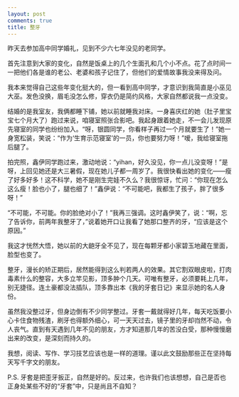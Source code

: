 ```yaml
---
layout: post
comments: true
title: 整牙
---
```


昨天去参加高中同学婚礼，见到不少六七年没见的老同学。

首先注意到大家的变化，自然是饭桌上的几个生面孔和几个小不点。花了点时间一一把他们各是谁的老公、老婆和孩子记住了，但他们的爱情故事我没来得及问。

我本来觉得自己这些年变化挺大的，但一看到高中同学，才意识到我简直是小巫见大巫。发色没换，眉毛没怎么修，穿衣仍是简约风格，大家自然都说我一点没变。

结婚的是我室友，我俩都睡下铺，她以前就睡我对床。一身喜庆红的她（肚子里宝宝七个月大了）跑过来说，咱寝室照张合影吧。我起身跟着她走，不一会儿发现原先寝室的同学也纷纷加入。“呀，银圆同学，你看样子再过一个月就要生了！”她一身宽松装，笑说：“作为‘生育示范寝室’的一员，你也要努力呀！”嗳，我给寝室拖后腿了。

拍完照，鑫伊同学跑过来，激动地说：“yihan，好久没见，你一点儿没变呀！”是呀，上回见她还是大三暑假，现在她儿子都一周岁了。我很快看出她的变化——瘦了好多好多！这不科学，她不是刚生完娃不久么？我很惊讶，忙问：“你现在怎么这么瘦！脸也小了，腿也细了！”鑫伊说：“不可能吧，我都生了孩子，胖了很多呀！”

“不可能，不可能。你的脸绝对小了！”我再三强调。这时鑫伊笑了，说：“啊，忘了告诉你，前两年我整牙了，”说着她开口让我看了她那口整齐的牙，“应该是这个原因。”

我这才恍然大悟，她以前的大龅牙全不见了，现在每颗牙都小家碧玉地藏在里面，脸型也变了。

整牙，漫长的矫正期后，居然能得到这么判若两人的效果。其它割双眼皮啦，打肉毒素什么的整容，大多立竿见影，顶多肿个几天。可唯有整牙，必须要耗上几年，别无捷径。连土豪都没法插队，顶多靠出本《我的牙套日记》来显示她的名人身份。

虽然我没整过牙，但身边倒有不少同学整过。牙套一戴就得好几年，每天吃饭要小心卡住食物残渣，刷牙也得额外细心，可一天天过去，镜子里的牙却岿然不动，令人丧气。直到有天遇到几年不见的朋友，方才知道那几年的苦没白受，那种慢慢磨出来的改变，是深刻而持久的。

我想，阅读、写作、学习技艺应该也是一样的道理。谨以此文鼓励那些正在坚持每天写千字文的朋友。

P.S. 牙套是把歪牙扳正，自然是好的。反过来，也许我们也该想想，自己是否也正身处某些不好的“牙套”中，只是尚且不自知？
